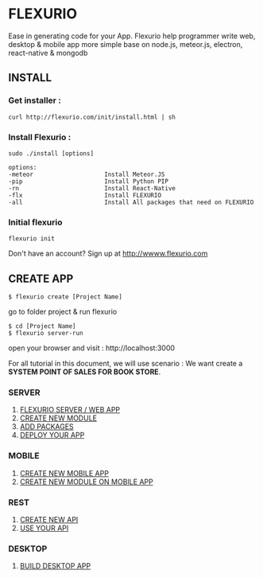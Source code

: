 # FLEXURIO
Ease in generating code for your App. Flexurio help programmer write web, desktop & mobile app more simple base on node.js, meteor.js, electron, react-native & mongodb

## INSTALL
### Get installer :
```
curl http://flexurio.com/init/install.html | sh

```

### Install Flexurio  :
```
sudo ./install [options]

```

```
options:
-meteor                    Install Meteor.JS
-pip                       Install Python PIP
-rn                        Install React-Native
-flx                       Install FLEXURIO
-all                       Install All packages that need on FLEXURIO
```

### Initial flexurio
```
flexurio init

```
Don't have an account? Sign up at http://wwww.flexurio.com



## CREATE APP
```
$ flexurio create [Project Name]

```

go to folder project & run flexurio

```
$ cd [Project Name]
$ flexurio server-run
```

open your browser and visit : http://localhost:3000


For all tutorial in this document, we will use scenario : We want create a **SYSTEM POINT OF SALES FOR BOOK STORE**. 


### SERVER
1. [FLEXURIO SERVER / WEB APP](https://vneu.github.io/FLEXURIO-CLI/doc/server_init)
2. [CREATE NEW MODULE](https://vneu.github.io/FLEXURIO-CLI/doc/server_createmodule)
3. [ADD PACKAGES](https://vneu.github.io/FLEXURIO-CLI/doc/server_addpackages)
4. [DEPLOY YOUR APP](https://vneu.github.io/FLEXURIO-CLI/doc/server_deploy)

### MOBILE
1. [CREATE NEW MOBILE APP](https://vneu.github.io/FLEXURIO-CLI/doc/mobile_init)
2. [CREATE NEW MODULE ON MOBILE APP](https://vneu.github.io/FLEXURIO-CLI/doc/mobile_createmodule)

### REST
1. [CREATE NEW API](https://vneu.github.io/FLEXURIO-CLI/doc/api_create)
1. [USE YOUR API](https://vneu.github.io/FLEXURIO-CLI/doc/api_usage)

### DESKTOP
1. [BUILD DESKTOP APP](https://vneu.github.io/FLEXURIO-CLI/doc/desktop_init)
